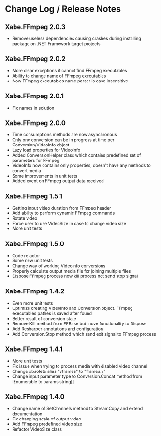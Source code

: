 Change Log / Release Notes
==========================

## Xabe.FFmpeg 2.0.3

* Remove useless dependencies causing crashes during installing package on .NET Framework target projects

## Xabe.FFmpeg 2.0.2

* More clear exceptions if cannot find FFmpeg executables
* Ability to change name of FFmpeg executables
* Now FFmpeg executables name parser is case insensitive

## Xabe.FFmpeg 2.0.1

* Fix names in solution

## Xabe.FFmpeg 2.0.0

* Time consumptions methods are now asynchronous
* Only one conversion can be in progress at time per Conversion/VideoInfo object
* Lazy load properties for VideoInfo
* Added ConversionHelper class which contains predefined set of parameters for FFmpeg
* VideoInfo now contains only properties, doesn't have any methods to convert media
* Some improvements in unit tests
* Added event on FFmpeg output data received

## Xabe.FFmpeg 1.5.1

* Getting input video duration from FFmpeg header
* Add ability to perform dynamic FFmpeg commands
* Rotate video
* Force user to use VideoSize in case to change video size
* More unit tests

## Xabe.FFmpeg 1.5.0

* Code refactor
* Some new unit tests
* Change way of working VideoInfo conversions
* Properly calculate output media file for joining multiple files
* Dispose FFmpeg process now kill process not send stop signal

## Xabe.FFmpeg 1.4.2

* Even more unit tests
* Optimize creating VideoInfo and Conversion object. FFmpeg executables pathes is saved after found
* Better result of conversion state
* Remove Kill method from FFBase but move functionality to Dispose
* Add Resharper annotations and configuration
* Add Conversion.Stop method which send exit signal to FFmpeg process

## Xabe.FFmpeg 1.4.1

* More unit tests
* Fix issue when trying to process media with disabled video channel
* Change obsolete alias "vframes" to "frames:v"
* Change input parameter type to Conversion.Concat method from IEnumerable<string> to params string[]

## Xabe.FFmpeg 1.4.0

* Change name of SetChannels method to StreamCopy and extend documentation
* Fix changing scale of output video
* Add FFmpeg predefined video size
* Refactor VideoSize class
